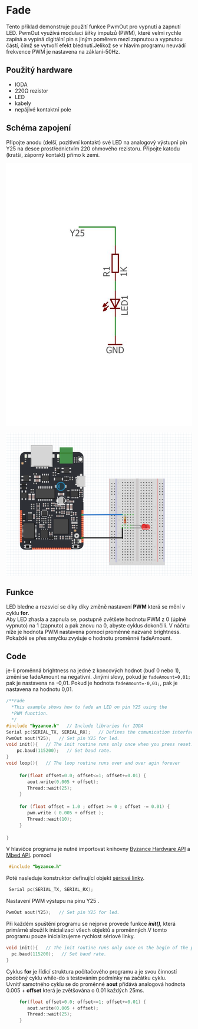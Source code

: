 # Fade

Tento příklad demonstruje použití funkce PwmOut pro vypnutí a zapnutí LED. PwmOut využívá modulaci šířky impulzů \(PWM\), které velmi rychle zapíná a vypíná digitální pin s jiným poměrem mezi zapnutou a vypnutou částí, čímž se vytvoří efekt blednutí.Jelikož se v hlavím programu neuvádí frekvence PWM je nastavena na záklaní-50Hz.

## Použitý hardware

* IODA
* 220Ω rezistor
* LED
* kabely
* nepájivé kontaktní pole

## Schéma zapojení

Připojte anodu \(delší, pozitivní kontakt\) své LED na analogový výstupní pin Y25 na desce prostřednictvím 220 ohmového rezistoru. Připojte katodu \(kratší, záporný kontakt\) přímo k zemi.

![](../../../.gitbook/assets/untitled-page-001-2.jpg)

![](../../../.gitbook/assets/fade-fritzing%20%281%29.PNG)

## Funkce 

LED bledne a rozsvicí se díky díky změně nastavení **PWM** která se mění v cyklu **for.**   
Aby LED zhasla a zapnula se, postupně zvětšete hodnotu PWM z 0 \(úplně vypnuto\) na 1 \(zapnuto\) a pak znovu na 0, abyste cyklus dokončili. V náčrtu níže je hodnota PWM nastavena pomocí proměnné nazvané brightness. Pokaždé se přes smyčku zvyšuje o hodnotu proměnné fadeAmount.

## Code

je-li proměnná brightness na jedné z koncových hodnot \(buď 0 nebo 1\), změní se fadeAmount na negativní. Jinými slovy, pokud je `fadeAmount=0,01;` pak je nastavena na -0,01. Pokud je hodnota `fadeAmount=-0,01;`, pak je nastavena na hodnotu 0,01.

```cpp
/**Fade
  *This example shows how to fade an LED on pin Y25 using the
  *PWM function.
  */
#include "byzance.h"   // Include libraries for IODA
Serial pc(SERIAL_TX, SERIAL_RX);   // Defines the comunication interface if the serial line , SPI, CAN is needen in the program.
PwmOut aout(Y25);   // Set pin Y25 for led.
void init(){   // The init routine runs only once when you press reset.
    pc.baud(115200);   // Set baud rate.
}
void loop(){   // The loop routine runs over and over agin forever

     for(float offset=0.0; offset<=1; offset+=0.01) {
        aout.write(0.005 + offset);
        Thread::wait(25);
     }

     for (float offset = 1.0 ; offset >= 0 ; offset -= 0.01) {
        pwm.write ( 0.005 + offset );
        Thread::wait(10);
     }

}
```



 V hlavičce programu je nutné importovat knihovny [Byzance Hardware API](https://docu.byzance.cz/hardware-a-programovani/programovani-hw/byzance-api) a [Mbed API](https://docu.byzance.cz/hardware-a-programovani/programovani-hw/mbed-api). pomocí

```cpp
 #include "byzance.h"
```

 Poté nasleduje konstruktor definující objekt [sériové linky](https://docu.byzance.cz/hardware-a-programovani/tutorialy/komunikace-po-seriove-lince-uart-s-pc).

```cpp
 Serial pc(SERIAL_TX, SERIAL_RX);
```

Nastavení PWM výstupu na pinu Y25 .

```cpp
PwmOut aout(Y25);   // Set pin Y25 for led.
```

  
Při každém spuštění programu se nejprve provede funkce _**init\(\)**,_ která primárně slouží k inicializaci všech objektů a proměnných.V tomto programu pouze inicializujeme rychlost sériové linky.

```cpp
void init(){   // The init routine runs only once on the begin of the program
  pc.baud(115200);   // Set baud rate.
}
```

Cyklus **for** je řídicí struktura počítačového programu a je svou činností podobný cyklu while-do s testováním podmínky na začátku cyklu.  
 Uvnitř samotného cyklu se do proměnné **aout** přidává analogová hodnota 0.005  + **offset** která je zvětšována o 0.01 každých 25ms. 

```cpp
     for(float offset=0.0; offset<=1; offset+=0.01) {
        aout.write(0.005 + offset);
        Thread::wait(25);
     }
```



